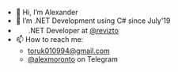 - 👋 Hi, I’m Alexander
- 👀 I’m .NET Development using C# since July'19
- <img src="https://revizto.com/favicon.ico" height="17" />&nbsp;&nbsp;.NET Developer at [@revizto](https://github.com/revizto)
- 📫 How to reach me:
  - [toruk010994@gmail.com](mailto:toruk010994@gmail.com)
  - [@alexmoronto](https://t.me/alexmoronto) on Telegram
